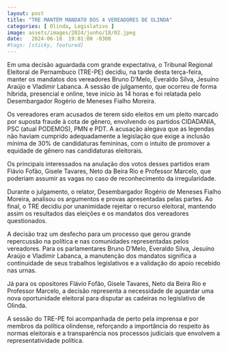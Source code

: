 ```yaml
---
layout: post
title: "TRE MANTÉM MANDATO DOS 4 VEREADORES DE OLINDA"
categories: [ Olinda, Legislativo ]
image: assets/images/2024/junho/18/02.jpeg
date:   2024-06-18  19:01:00 -0300
#tags: [sticky, featured]
---
```

Em uma decisão aguardada com grande expectativa, o Tribunal Regional Eleitoral de Pernambuco (TRE-PE) decidiu, na tarde desta terça-feira, manter os mandatos dos vereadores Bruno D’Melo, Everaldo Silva, Jesuíno Araújo e Vladimir Labanca. A sessão de julgamento, que ocorreu de forma híbrida, presencial e online, teve início às 14 horas e foi relatada pelo Desembargador Rogério de Meneses Fialho Moreira.

Os vereadores eram acusados de terem sido eleitos em um pleito marcado por suposta fraude à cota de gênero, envolvendo os partidos CIDADANIA, PSC (atual PODEMOS), PMN e PDT. A acusação alegava que as legendas não haviam cumprido adequadamente a legislação que exige a inclusão mínima de 30% de candidaturas femininas, com o intuito de promover a equidade de gênero nas candidaturas eleitorais.

Os principais interessados na anulação dos votos desses partidos eram Flávio Fofão, Gisele Tavares, Neto da Beira Rio e Professor Marcelo, que poderiam assumir as vagas no caso de reconhecimento da irregularidade.

Durante o julgamento, o relator, Desembargador Rogério de Meneses Fialho Moreira, analisou os argumentos e provas apresentadas pelas partes. Ao final, o TRE decidiu por unanimidade rejeitar o recurso eleitoral, mantendo assim os resultados das eleições e os mandatos dos vereadores questionados.

A decisão traz um desfecho para um processo que gerou grande repercussão na política e nas comunidades representadas pelos vereadores. Para os parlamentares Bruno D’Melo, Everaldo Silva, Jesuíno Araújo e Vladimir Labanca, a manutenção dos mandatos significa a continuidade de seus trabalhos legislativos e a validação do apoio recebido nas urnas.

Já para os opositores Flávio Fofão, Gisele Tavares, Neto da Beira Rio e Professor Marcelo, a decisão representa a necessidade de aguardar uma nova oportunidade eleitoral para disputar as cadeiras no legislativo de Olinda.

A sessão do TRE-PE foi acompanhada de perto pela imprensa e por membros da política olindense, reforçando a importância do respeito às normas eleitorais e a transparência nos processos judiciais que envolvem a representatividade política.